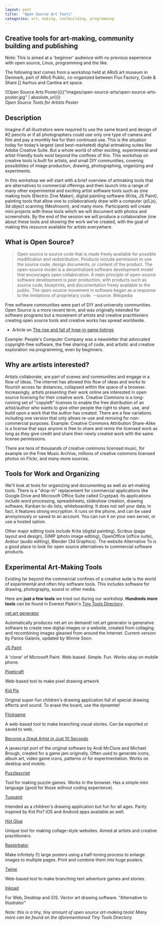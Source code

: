 ```yaml
---
layout: post
title:  "Open Source Art Tools"
categories: art, making, toolbuilding, programming
---
```


## Creative tools for art-making, community building and publishing

Note: This is aimed at a 'beginner' audience with no previous experience with open source, Linux, programming and the like.

The following text comes from a workshop held at ARoS art museum in Denmark, part of ARoS Public, co-organized between Flux Factory, Code & Share [] Aarhus and Cantina art space.


![Open Source Arts Poster]({{"images/open-source-arts/open-source-arts-poster.jpg" | absolute_url}})  
*Open Source Tools for Artists Poster*

## Description

Imagine if all illustrators were required to use the same brand and design of #2 pencils or if all photographers could use only one type of camera and film and pay a monthly fee for their continued use. This is the situation today for today’s largest (and best-marketed) digital artmaking suites like Adobe Creative Suite. But a whole world of other exciting, experimental and artist-friendly tools exist beyond the confines of this. This workshop on creative tools is built for artists, and small DIY communities, covering possibilities of image production, drawing, photographing, organizing and experiments.

In this workshop we will start with a brief overview of artmaking tools that are alternatives to commercial offerings and then launch into a range of many other experimental and exciting artist software tools such as zine making tools (Electric Zine Maker), digital painting software (Krita, JS Paint), painting tools that allow one to collaboratively draw with a computer (p5.js), 3d object scanning (Meshroom), and many more. Participants will create mini projects with these tools which we will document with photos and screenshots. By the end of the session we will produce a collaborative zine about these tools and showing the work we’ve created, with the goal of making this resource available for artists everywhere.

## What is Open Source?

> Open source is source code that is made freely available for possible modification and redistribution. Products include permission to use the source code, design documents, or content of the product. The open-source model is a decentralized software development model that encourages open collaboration. A main principle of open-source software development is peer production, with products such as source code, blueprints, and documentation freely available to the public. The open-source movement in software began as a response to the limitations of proprietary code. --source: Wikipedia

Free software communities were part of DIY and university communities. Open Source is a more recent term, and was originally intended for software programs but a movement of artists and creative practitioners creating open source tools and creative works has spread worldwide. 

* Article on [The rise and fall of type-in game listings](https://wireframe.raspberrypi.org/articles/the-rise-and-fall-of-type-in-games-listings)

Example: People's Computer Company was a newsletter that advocated copyright-free software, the free sharing of code, and artistic and creative exploration via programming, even by beginners. 

## Why are artists interested?

Artists collaborate, are part of scenes and communities and engage in a flow of ideas. The internet has allowed this flow of ideas and works to flourish across far distances, collapsed within the space of a browser. Increasingly, artists presenting their work online are interested in open source licensing for their creative work. Creative Commons is a long-running set of "copyleft" licenses to enable the free distribution of an artist/author who wants to give other people the right to share, use, and build upon a work that the author has created. There are a few variations including one version that only allows re-use and remixing for non-commercial purposes. Example: Creative Commons Attribution Share-Alike is a license that says anyone is free to share and remix the licensed work as long as they give credit and share their newly created work with the same license permissions.

There are tens of thousands of creative commons licensed music, for example on the Free Music Archive, millions of creative commons licensed photos on Flickr, and many more sources. 

## Tools for Work and Organizing

We'll look at tools for organizing and documenting as well as art-making tools. There is a "drop-in" replacement for commercial applications like Google Drive and Microsoft Office Suite called Cryptpad. Its applications include word processing, spreadsheets, slideshow creation, drawing software, Kanban to-do lists, whiteboarding. It does not sell your data; in fact, it features strong encryption. It runs on the phone, and can be used anonymously or saved to an account. You can run it on your own server, or use a hosted option. 

Other major editing tools include Krita (digital painting), Scribus (page layout and design), GIMP (photo image editing), OpenOffice (office suite), Ardour (audio editing), Blender (3d Graphics). The website Alternative To is a good place to look for open source alternatives to commercial software products. 

## Experimental Art-Making Tools

 Existing far beyond the commercial confines of a creative suite is the world of experimental and often tiny software tools. This includes software for drawing, photography, sound or other media.

Here are **just a few tools** we tried out during our workshop. **Hundreds more tools** can be found in Everest Pipkin's [Tiny Tools Directory](https://tinytools.directory).

[net.art generator](https://net.art-generator.com)

Automatically produces net.art on demand! net.art generator is generative software to create new digital images or a website, created from collaging and recombining images gleaned from around the Internet. Current version by Panos Galanis, updated by Winnie Soon. 

[JS Paint](https://jspaint.app://jspaint.app/)

A 'clone' of Microsoft Paint. Web-based. Simple. Fun. Works okay on mobile phone.

[Pixelcraft](https://pixelcraft.web.app/)

Web-based tool to make pixel drawing artwork

[Kid Pix](https://kidpix.app/)

Original super-fun children's drawing application full of special drawing effects and sound. To erase the board, use the dynamite!

[Flickgame](https://www.flickgame.org/)

A web-based tool to make branching visual stories. Can be exported or saved to web.

[Become a Great Artist in Just 10 Seconds](http://dryad.technology/artist/)

A javascript port of the original software by Andi McClure and Michael Brough, created for a game jam originally. Often used to generate icons, album art, video game icons, patterns or for experimentation. Works on desktop and mobile.

[Puzzlescript](https://www.puzzlescript.net/)

Tool for making puzzle games. Works in the browser. Has a simple mini language (good for those without coding experience).

[Tuxpaint](http://www.tuxpaint.org/)

Intended as a children's drawing application but fun for all ages. Partly inspired by Kid Pix? iOS and Android apps available as well.

[Hot Glue](https://hotglue.me/)

Unique tool for making collage-style websites. Aimed at artists and creative practitioners.

[Rasterbator](https://rasterbator.net/)

Make infinitely (!) large posters using a half-toning process to enlarge images to multiple pages. Print and combine them into huge posters.

[Twine](http://twinery.org)

Web-based tool to make branching text adventure games and stories. 

[Inkpad](http://inkpad.art)

For Web, Desktop and iOS. Vector art drawing software. "Alternative to Illustrator"

*Note: this is a tiny, tiny amount of open source art-making tools! Many more can be found on the aforementioned Tiny Tools Directory.*

